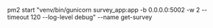 pm2 start "venv/bin/gunicorn survey_app:app -b 0.0.0.0:5002 -w 2 --timeout 120 --log-level debug" --name get-survey